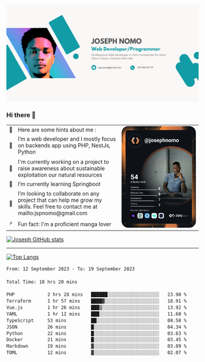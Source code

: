 ![Banner of my profile!](/Joseph_NOMO_NEW.png "Banner")

### Hi there 👋

<!--- | --  | 👋  | Here are some hints about me :                                                                                                 | <td rowspan=6><img src="/devcard.svg" width="400" alt="Joseph NOMO's Dev Card"/></td> |
| --- | --- | ------------------------------------------------------------------------------------------------------------------------------ | ------------------------------------------------------------------------------------- |
| --  | 🔭  | I’m a web developer and I mostly focus on backends app using PHP, NestJs, Python                                               |
| --  | 🦁  | I'm currently working on a project to raise awareness about sustainable exploitation our natural resources                     |
| --  | 🌱  | I’m currently learning Springboot                                                                                              |
| --  | 👯  | I’m looking to collaborate on any project that can help me grow my skills. Feel free to contact me at mailto:jspnomo@gmail.com |
| --  | ⚡  | Fun fact: I'm a proficient manga lover                                                                                         |
--->

<table>
    <tr>
        <td width="1%">👋</td>
        <td width="55%">Here are some hints about me :</td>
        <td rowspan=6 width="44%"><img src="/devcard.svg" width="400" alt="Joseph NOMO's Dev Card"/></td>
    </tr>
    <tr>
        <td>🔭</td>
        <td>I’m a web developer and I mostly focus on backends app using PHP, NestJs, Python</td>
    </tr>
    <tr>
        <td>🦁</td>
        <td>I'm currently working on a project to raise awareness about sustainable exploitation our natural resources</td>
    </tr>
    <tr>
        <td>🌱</td>
        <td>I’m currently learning Springboot</td>
    </tr>
    <tr>
        <td>👯</td>
        <td>I’m looking to collaborate on any project that can help me grow my skills. Feel free to contact me at mailto:jspnomo@gmail.com</td>
    </tr>
    <tr>
        <td>⚡</td>
        <td>Fun fact: I'm a proficient manga lover</td>
    </tr>

</table>

[![Joseph GitHub stats](https://github-readme-stats-seven-sigma-53.vercel.app/api?username=Jspascal)](https://github.com/Jspascal/github-readme-stats)

---

[![Top Langs](https://github-readme-stats-seven-sigma-53.vercel.app/api/top-langs/?username=Jspascal&layout=compact)](https://github.com/Jspascal/github-readme-stats)

<!--START_SECTION:waka-->

```txt
From: 12 September 2023 - To: 19 September 2023

Total Time: 10 hrs 20 mins

PHP            2 hrs 28 mins   ██████░░░░░░░░░░░░░░░░░░░   23.90 %
Terraform      1 hr 57 mins    ████▓░░░░░░░░░░░░░░░░░░░░   18.91 %
Vue.js         1 hr 26 mins    ███▒░░░░░░░░░░░░░░░░░░░░░   13.92 %
YAML           1 hr 12 mins    ███░░░░░░░░░░░░░░░░░░░░░░   11.60 %
TypeScript     53 mins         ██░░░░░░░░░░░░░░░░░░░░░░░   08.58 %
JSON           26 mins         █░░░░░░░░░░░░░░░░░░░░░░░░   04.34 %
Python         22 mins         █░░░░░░░░░░░░░░░░░░░░░░░░   03.63 %
Docker         21 mins         █░░░░░░░░░░░░░░░░░░░░░░░░   03.45 %
Markdown       19 mins         ▓░░░░░░░░░░░░░░░░░░░░░░░░   03.09 %
TOML           12 mins         ▓░░░░░░░░░░░░░░░░░░░░░░░░   02.07 %
```

<!--END_SECTION:waka-->
